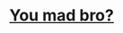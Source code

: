 # [You mad bro?](https://github.com/Psychloor/PlayerRotater/blob/master/PlayerRotater/Utilities.cs#L47)

